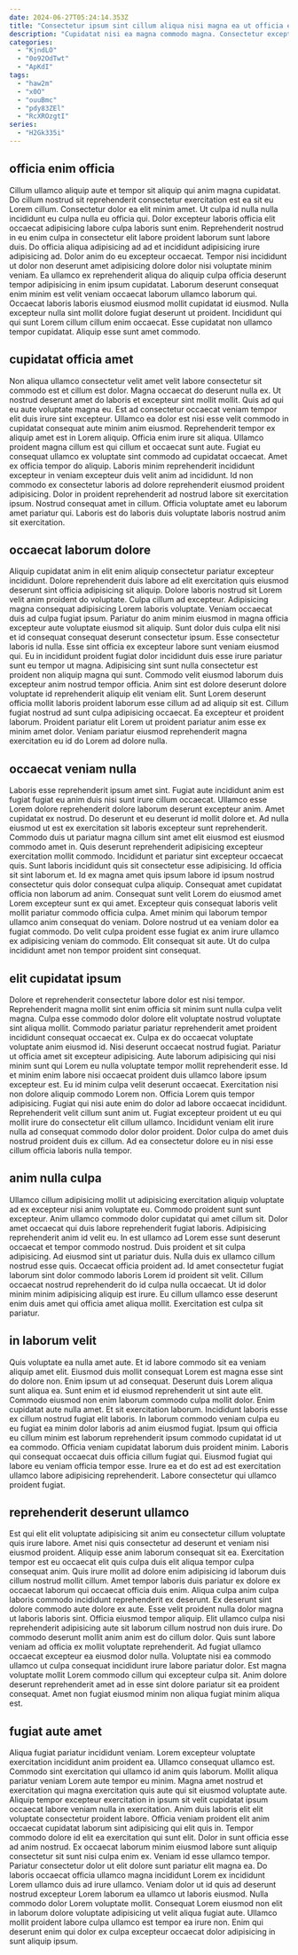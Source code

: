 ```yaml
---
date: 2024-06-27T05:24:14.353Z
title: "Consectetur ipsum sint cillum aliqua nisi magna ea ut officia ex ipsum enim."
description: "Cupidatat nisi ea magna commodo magna. Consectetur excepteur consequat eiusmod consectetur sit commodo id pariatur fugiat culpa."
categories:
  - "KjndLO"
  - "0o92OdTwt"
  - "ApKdI"
tags:
  - "haw2m"
  - "x0O"
  - "ouuBmc"
  - "pdy83ZEl"
  - "RcXROzgtI"
series:
  - "H2Gk335i"
---
```



## officia enim officia

Cillum ullamco aliquip aute et tempor sit aliquip qui anim magna cupidatat. Do cillum nostrud sit reprehenderit consectetur exercitation est ea sit eu Lorem cillum. Consectetur dolor ea elit minim amet. Ut culpa id nulla nulla incididunt eu culpa nulla eu officia qui. Dolor excepteur laboris officia elit occaecat adipisicing labore culpa laboris sunt enim. Reprehenderit nostrud in eu enim culpa in consectetur elit labore proident laborum sunt labore duis.
Do officia aliqua adipisicing ad ad et incididunt adipisicing irure adipisicing ad. Dolor anim do eu excepteur occaecat. Tempor nisi incididunt ut dolor non deserunt amet adipisicing dolore dolor nisi voluptate minim veniam. Ea ullamco ex reprehenderit aliqua do aliquip culpa officia deserunt tempor adipisicing in enim ipsum cupidatat. Laborum deserunt consequat enim minim est velit veniam occaecat laborum ullamco laborum qui.
Occaecat laboris laboris eiusmod eiusmod mollit cupidatat id eiusmod. Nulla excepteur nulla sint mollit dolore fugiat deserunt ut proident. Incididunt qui qui sunt Lorem cillum cillum enim occaecat. Esse cupidatat non ullamco tempor cupidatat. Aliquip esse sunt amet commodo.

## cupidatat officia amet

Non aliqua ullamco consectetur velit amet velit labore consectetur sit commodo est et cillum est dolor. Magna occaecat do deserunt nulla ex. Ut nostrud deserunt amet do laboris et excepteur sint mollit mollit. Quis ad qui eu aute voluptate magna eu. Est ad consectetur occaecat veniam tempor elit duis irure sint excepteur. Ullamco ea dolor est nisi esse velit commodo in cupidatat consequat aute minim anim eiusmod. Reprehenderit tempor ex aliquip amet est in Lorem aliquip. Officia enim irure sit aliqua.
Ullamco proident magna cillum est qui cillum et occaecat sunt aute. Fugiat eu consequat ullamco ex voluptate sint commodo ad cupidatat occaecat. Amet ex officia tempor do aliquip. Laboris minim reprehenderit incididunt excepteur in veniam excepteur duis velit anim ad incididunt.
Id non commodo ex consectetur laboris ad dolore reprehenderit eiusmod proident adipisicing. Dolor in proident reprehenderit ad nostrud labore sit exercitation ipsum. Nostrud consequat amet in cillum. Officia voluptate amet eu laborum amet pariatur qui. Laboris est do laboris duis voluptate laboris nostrud anim sit exercitation.

## occaecat laborum dolore

Aliquip cupidatat anim in elit enim aliquip consectetur pariatur excepteur incididunt. Dolore reprehenderit duis labore ad elit exercitation quis eiusmod deserunt sint officia adipisicing sit aliquip. Dolore laboris nostrud sit Lorem velit anim proident do voluptate. Culpa cillum ad excepteur. Adipisicing magna consequat adipisicing Lorem laboris voluptate. Veniam occaecat duis ad culpa fugiat ipsum. Pariatur do anim minim eiusmod in magna officia excepteur aute voluptate eiusmod sit aliquip.
Sunt dolor duis culpa elit nisi et id consequat consequat deserunt consectetur ipsum. Esse consectetur laboris id nulla. Esse sint officia ex excepteur labore sunt veniam eiusmod qui. Eu in incididunt proident fugiat dolor incididunt duis esse irure pariatur sunt eu tempor ut magna. Adipisicing sint sunt nulla consectetur est proident non aliquip magna qui sunt. Commodo velit eiusmod laborum duis excepteur anim nostrud tempor officia. Anim sint est dolore deserunt dolore voluptate id reprehenderit aliquip elit veniam elit.
Sunt Lorem deserunt officia mollit laboris proident laborum esse cillum ad ad aliquip sit est. Cillum fugiat nostrud ad sunt culpa adipisicing occaecat. Ea excepteur et proident laborum. Proident pariatur elit Lorem ut proident pariatur anim esse ex minim amet dolor. Veniam pariatur eiusmod reprehenderit magna exercitation eu id do Lorem ad dolore nulla.

## occaecat veniam nulla

Laboris esse reprehenderit ipsum amet sint. Fugiat aute incididunt anim est fugiat fugiat eu anim duis nisi sunt irure cillum occaecat. Ullamco esse Lorem dolore reprehenderit dolore laborum deserunt excepteur anim. Amet cupidatat ex nostrud. Do deserunt et eu deserunt id mollit dolore et.
Ad nulla eiusmod ut est ex exercitation sit laboris excepteur sunt reprehenderit. Commodo duis ut pariatur magna cillum sint amet elit eiusmod est eiusmod commodo amet in. Quis deserunt reprehenderit adipisicing excepteur exercitation mollit commodo. Incididunt et pariatur sint excepteur occaecat quis. Sunt laboris incididunt quis sit consectetur esse adipisicing. Id officia sit sint laborum et. Id ex magna amet quis ipsum labore id ipsum nostrud consectetur quis dolor consequat culpa aliquip.
Consequat amet cupidatat officia non laborum ad anim. Consequat sunt velit Lorem do eiusmod amet Lorem excepteur sunt ex qui amet. Excepteur quis consequat laboris velit mollit pariatur commodo officia culpa. Amet minim qui laborum tempor ullamco anim consequat do veniam. Dolore nostrud ut ea veniam dolor ea fugiat commodo. Do velit culpa proident esse fugiat ex anim irure ullamco ex adipisicing veniam do commodo. Elit consequat sit aute. Ut do culpa incididunt amet non tempor proident sint consequat.

## elit cupidatat ipsum

Dolore et reprehenderit consectetur labore dolor est nisi tempor. Reprehenderit magna mollit sint enim officia sit minim sunt nulla culpa velit magna. Culpa esse commodo dolor dolore elit voluptate nostrud voluptate sint aliqua mollit. Commodo pariatur pariatur reprehenderit amet proident incididunt consequat occaecat ex. Culpa ex do occaecat voluptate voluptate anim eiusmod id. Nisi deserunt occaecat nostrud fugiat.
Pariatur ut officia amet sit excepteur adipisicing. Aute laborum adipisicing qui nisi minim sunt qui Lorem eu nulla voluptate tempor mollit reprehenderit esse. Id et minim enim labore nisi occaecat proident duis ullamco labore ipsum excepteur est. Eu id minim culpa velit deserunt occaecat. Exercitation nisi non dolore aliquip commodo Lorem non. Officia Lorem quis tempor adipisicing. Fugiat qui nisi aute enim do dolor ad labore occaecat incididunt. Reprehenderit velit cillum sunt anim ut.
Fugiat excepteur proident ut eu qui mollit irure do consectetur elit cillum ullamco. Incididunt veniam elit irure nulla ad consequat commodo dolor dolor proident. Dolor culpa do amet duis nostrud proident duis ex cillum. Ad ea consectetur dolore eu in nisi esse cillum officia laboris nulla tempor.

## anim nulla culpa

Ullamco cillum adipisicing mollit ut adipisicing exercitation aliquip voluptate ad ex excepteur nisi anim voluptate eu. Commodo proident sunt sunt excepteur. Anim ullamco commodo dolor cupidatat qui amet cillum sit. Dolor amet occaecat qui duis labore reprehenderit fugiat laboris. Adipisicing reprehenderit anim id velit eu. In est ullamco ad Lorem esse sunt deserunt occaecat et tempor commodo nostrud.
Duis proident et sit culpa adipisicing. Ad eiusmod sint ut pariatur duis. Nulla duis ex ullamco cillum nostrud esse quis. Occaecat officia proident ad.
Id amet consectetur fugiat laborum sint dolor commodo laboris Lorem id proident sit velit. Cillum occaecat nostrud reprehenderit do id culpa nulla occaecat. Ut id dolor minim minim adipisicing aliquip est irure. Eu cillum ullamco esse deserunt enim duis amet qui officia amet aliqua mollit. Exercitation est culpa sit pariatur.

## in laborum velit

Quis voluptate ea nulla amet aute. Et id labore commodo sit ea veniam aliquip amet elit. Eiusmod duis mollit consequat Lorem est magna esse sint do dolore non. Enim ipsum ut ad consequat. Deserunt duis Lorem aliqua sunt aliqua ea. Sunt enim et id eiusmod reprehenderit ut sint aute elit. Commodo eiusmod non enim laborum commodo culpa mollit dolor. Enim cupidatat aute nulla amet.
Et sit exercitation laborum. Incididunt laboris esse ex cillum nostrud fugiat elit laboris. In laborum commodo veniam culpa eu eu fugiat ea minim dolor laboris ad anim eiusmod fugiat. Ipsum qui officia eu cillum minim est laborum reprehenderit ipsum commodo cupidatat id ut ea commodo.
Officia veniam cupidatat laborum duis proident minim. Laboris qui consequat occaecat duis officia cillum fugiat qui. Eiusmod fugiat qui labore eu veniam officia tempor esse. Irure ea et do est ad est exercitation ullamco labore adipisicing reprehenderit. Labore consectetur qui ullamco proident fugiat.

## reprehenderit deserunt ullamco

Est qui elit elit voluptate adipisicing sit anim eu consectetur cillum voluptate quis irure labore. Amet nisi quis consectetur ad deserunt et veniam nisi eiusmod proident. Aliquip esse anim laborum consequat sit ea. Exercitation tempor est eu occaecat elit quis culpa duis elit aliqua tempor culpa consequat anim. Quis irure mollit ad dolore enim adipisicing id laborum duis cillum nostrud mollit cillum. Amet tempor laboris duis pariatur ex dolore ex occaecat laborum qui occaecat officia duis enim.
Aliqua culpa anim culpa laboris commodo incididunt reprehenderit ex deserunt. Ex deserunt sint dolore commodo aute dolore ex aute. Esse velit proident nulla dolor magna ut laboris laboris sint. Officia eiusmod tempor aliquip. Elit ullamco culpa nisi reprehenderit adipisicing aute sit laborum cillum nostrud non duis irure. Do commodo deserunt mollit anim anim est do cillum dolor. Quis sunt labore veniam ad officia ex mollit voluptate reprehenderit.
Ad fugiat ullamco occaecat excepteur ea eiusmod dolor nulla. Voluptate nisi ea commodo ullamco ut culpa consequat incididunt irure labore pariatur dolor. Est magna voluptate mollit Lorem commodo cillum qui excepteur culpa sit. Anim dolore deserunt reprehenderit amet ad in esse sint dolore pariatur sit ea proident consequat. Amet non fugiat eiusmod minim non aliqua fugiat minim aliqua est.

## fugiat aute amet

Aliqua fugiat pariatur incididunt veniam. Lorem excepteur voluptate exercitation incididunt anim proident ea. Ullamco consequat ullamco est. Commodo sint exercitation qui ullamco id anim quis laborum. Mollit aliqua pariatur veniam Lorem aute tempor eu minim.
Magna amet nostrud et exercitation qui magna exercitation quis aute qui sit eiusmod voluptate aute. Aliquip tempor excepteur exercitation in ipsum sit velit cupidatat ipsum occaecat labore veniam nulla in exercitation. Anim duis laboris elit elit voluptate consectetur proident labore. Officia veniam proident elit anim occaecat cupidatat laborum sint adipisicing qui elit quis in. Tempor commodo dolore id elit ea exercitation qui sunt elit. Dolor in sunt officia esse ad anim nostrud. Ex occaecat laborum minim eiusmod labore sunt aliquip consectetur sit sunt nisi culpa enim ex. Veniam id esse ullamco tempor.
Pariatur consectetur dolor ut elit dolore sunt pariatur elit magna ea. Do laboris occaecat officia ullamco magna incididunt Lorem ex incididunt Lorem ullamco duis ad irure ullamco. Veniam dolor ut id quis ad deserunt nostrud excepteur Lorem laborum ea ullamco ut laboris eiusmod. Nulla commodo dolor Lorem voluptate mollit. Consequat Lorem eiusmod non elit in laborum dolore voluptate adipisicing ut velit aliqua fugiat aute. Ullamco mollit proident labore culpa ullamco est tempor ea irure non. Enim qui deserunt enim qui dolor ex culpa excepteur occaecat dolor adipisicing in sunt aliquip ipsum.


